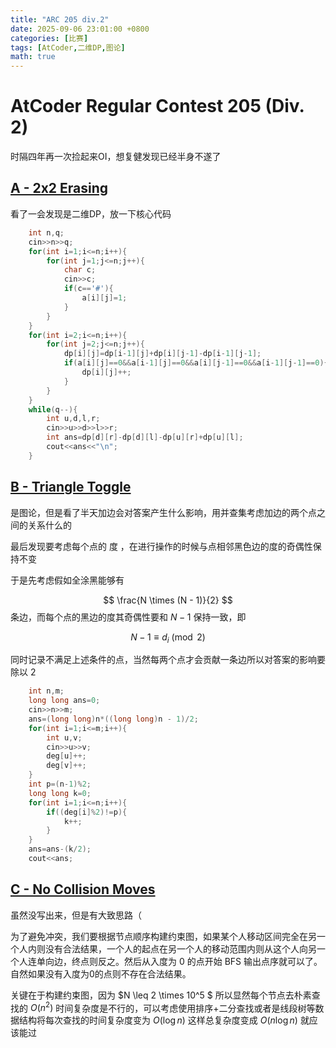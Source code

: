 ```yaml
---
title: "ARC 205 div.2"
date: 2025-09-06 23:01:00 +0800
categories: [比赛]
tags: [AtCoder,二维DP,图论]
math: true
---
```


# AtCoder Regular Contest 205 (Div. 2)

时隔四年再一次捡起来OI，想复健发现已经半身不遂了

## [A - 2x2 Erasing](https://atcoder.jp/contests/arc205/tasks/arc205_a)

看了一会发现是二维DP，放一下核心代码

```cpp
	int n,q;
	cin>>n>>q;
	for(int i=1;i<=n;i++){
		for(int j=1;j<=n;j++){
			char c;
			cin>>c;
			if(c=='#'){
				a[i][j]=1;
			}
		}
	}
	for(int i=2;i<=n;i++){
		for(int j=2;j<=n;j++){
			dp[i][j]=dp[i-1][j]+dp[i][j-1]-dp[i-1][j-1];
			if(a[i][j]==0&&a[i-1][j]==0&&a[i][j-1]==0&&a[i-1][j-1]==0){
				dp[i][j]++;
			}
		}
	}
	while(q--){
		int u,d,l,r;
		cin>>u>>d>>l>>r;
		int ans=dp[d][r]-dp[d][l]-dp[u][r]+dp[u][l];
		cout<<ans<<"\n";
	}
```

## [B - Triangle Toggle](https://atcoder.jp/contests/arc205/tasks/arc205_b)

是图论，但是看了半天加边会对答案产生什么影响，用并查集考虑加边的两个点之间的关系什么的

最后发现要考虑每个点的 度 ，在进行操作的时候与点相邻黑色边的度的奇偶性保持不变

于是先考虑假如全涂黑能够有 

$$
\frac{N \times (N - 1)}{2}
$$
条边，而每个点的黑边的度其奇偶性要和 $N-1$ 保持一致，即

$$
N-1 \equiv d_i  \pmod{2}
$$

同时记录不满足上述条件的点，当然每两个点才会贡献一条边所以对答案的影响要除以 $2$

```cpp
	int n,m;
	long long ans=0;
	cin>>n>>m;
	ans=(long long)n*((long long)n - 1)/2;
	for(int i=1;i<=m;i++){
		int u,v;
		cin>>u>>v;
		deg[u]++;
		deg[v]++;
	}
	int p=(n-1)%2;
	long long k=0;
	for(int i=1;i<=n;i++){
		if((deg[i]%2)!=p){
			k++;
		}
	}
	ans=ans-(k/2);
	cout<<ans;
```

## [C - No Collision Moves](https://atcoder.jp/contests/arc205/tasks/arc205_c)

虽然没写出来，但是有大致思路（

为了避免冲突，我们要根据节点顺序构建约束图，如果某个人移动区间完全在另一个人内则没有合法结果，一个人的起点在另一个人的移动范围内则从这个人向另一个人连单向边，终点则反之。然后从入度为 $0$ 的点开始 BFS 输出点序就可以了。 自然如果没有入度为0的点则不存在合法结果。

关键在于构建约束图，因为 $N \leq 2 \times 10^5 $ 所以显然每个节点去朴素查找的 $O(n^2)$ 时间复杂度是不行的，可以考虑使用排序+二分查找或者是线段树等数据结构将每次查找的时间复杂度变为 $O(\log n)$ 这样总复杂度变成 $O(n \log n)$ 就应该能过

